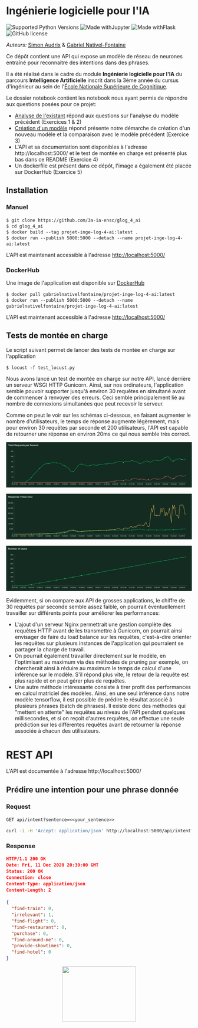 # Ingénierie logicielle pour l'IA

![Supported Python Versions](https://img.shields.io/badge/Python->=3.8-blue.svg?logo=python&logoColor=white) ![Made withJupyter](https://img.shields.io/badge/Jupyter-6.1.5-orange.svg?logo=jupyter&logoColor=white) ![Made withFlask](https://img.shields.io/badge/Flask-1.1.2-red.svg?logo=flask&logoColor=white) ![GitHub license](https://img.shields.io/badge/License-DTFW-green.svg?logo=GitHub%20Sponsors&logoColor=white)    

_Auteurs:_ [Simon Audrix](mailto:saudrix@ensc.fr) & [Gabriel Nativel-Fontaine](mailto:gnativ910e@ensc.fr)

Ce dépôt contient une API qui expose un modèle de réseau de neurones entraîné pour reconnaitre des intentions dans des phrases.

Il a été réalisé dans le cadre du module **Ingénierie logicielle pour l'IA** du parcours **Intelligence Artificielle** inscrit dans la 3ème année du cursus d'ingénieur au sein de l'[École Nationale Supérieure de Cognitique](http://www.ensc.fr).

Le dossier notebook contient les notebook nous ayant permis de répondre aux questions posées pour ce projet:

- [Analyse de l'existant](https://github.com/3a-ia-ensc/glog_4_ai/blob/main/notebooks/html/Analyses%20de%20l'existant.html) répond aux questions sur l'analyse du modèle précédent (Exercices 1 & 2)
- [Création d'un modèle](https://github.com/3a-ia-ensc/glog_4_ai/blob/main/notebooks/html/Création%20d'un%20modèle.html) répond présente notre démarche de création d'un nouveau modèle et la comparaison avec le modèle précédent (Exercice 3)
- L'API et sa documentation sont disponibles à l'adresse http://localhost:5000/ et le test de montée en charge est présenté plus bas dans ce README (Exercice 4)
- Un dockerfile est présent dans ce dépôt, l'image a également été placée sur DockerHub (Exercice 5)

## Installation

### Manuel

```shell
$ git clone https://github.com/3a-ia-ensc/glog_4_ai 
$ cd glog_4_ai 
$ docker build --tag projet-inge-log-4-ai:latest .
$ docker run --publish 5000:5000 --detach --name projet-inge-log-4-ai:latest 
```

L'API est maintenant accessible à l'adresse [http://localhost:5000/]( http://localhost:5000/)

### DockerHub

Une image de l'application est disponible sur [DockerHub](https://hub.docker.com/r/gabrielnativelfontaine/projet-inge-log-4-ai])

```shell
$ docker pull gabrielnativelfontaine/projet-inge-log-4-ai:latest
$ docker run --publish 5000:5000 --detach --name gabrielnativelfontaine/projet-inge-log-4-ai:latest
```

L'API est maintenant accessible à l'adresse [http://localhost:5000/]( http://localhost:5000/)

## Tests de montée en charge

Le script suivant permet de lancer des tests de montée en charge sur l'application

```shell
$ locust -f test_locust.py
```

Nous avons lancé un test de montée en charge sur notre API, lancé derrière un serveur WSGI HTTP Gunicorn. Ainsi, sur nos ordinateurs, l'application semble pouvoir supporter jusqu'à environ 30 requêtes en simultané avant de commencer à renvoyer des erreurs. Ceci semble principalement lié au nombre de connexions simultanées que peut recevoir le serveur.

Comme on peut le voir sur les schémas ci-dessous, en faisant augmenter le nombre d'utilisateurs, le temps de réponse augmente légèrement, mais pour environ 30 requêtes par seconde et 200 utilisateurs, l'API est capable de retourner une réponse en environ 20ms ce qui nous semble très correct.

<p align="center">
   <img src='img/total_req.png' />
</p>

<p align="center">
   <img src='img/response.png' />
</p>

<p align="center">
   <img src='img/nb_users.png' />
</p>

Evidemment, si on compare aux API de grosses applications, le chiffre de 30 requêtes par seconde semble assez faible, on pourrait éventuellement travailler sur différents points pour améliorer les performances:

- L'ajout d'un serveur Nginx permettrait une gestion complète des requêtes HTTP avant de les transmettre à Gunicorn, on pourrait ainsi envisager de faire du load balance sur les requêtes, c'est-à-dire orienter les requêtes sur plusieurs instances de l'application qui pourraient se partager la charge de travail.
- On pourrait également travailler directement sur le modèle, en l'optimisant au maximum via des méthodes de pruning par exemple, on chercherait ainsi à réduire au maximum le temps de calcul d'une inférence sur le modèle. S'il répond plus vite, le retour de la requête est plus rapide et on peut gérer plus de requêtes.
- Une autre méthode intéressante consiste à tirer profit des performances en calcul matriciel des modèles. Ainsi, en une seul inférence dans notre modèle tensorflow, il est possible de prédire le résultat associé à plusieurs phrases (batch de phrases).
  Il existe donc des méthodes qui "mettent en attente" les requêtes au niveau de l'API pendant quelques millisecondes, et si on reçoit d'autres requêtes, on effectue une seule prédiction sur les différentes requêtes avant de retourner la réponse associée à chacun des utilisateurs.

# REST API

L'API est documentée à l'adresse http://localhost:5000/

## Prédire une intention pour une phrase donnée

### Request

`GET api/intent?sentence=<<your_sentence>>`

```bash
curl -i -H 'Accept: application/json' http://localhost:5000/api/intent?sentence=<<your_sentence>>
```

### Response

```json
HTTP/1.1 200 OK
Date: Fri, 11 Dec 2020 20:30:00 GMT
Status: 200 OK
Connection: close
Content-Type: application/json
Content-Length: 2

{
  "find-train": 0,
  "irrelevant": 1,
  "find-flight": 0,
  "find-restaurant": 0,
  "purchase": 0,
  "find-around-me": 0,
  "provide-showtimes": 0,
  "find-hotel": 0
}
```



<p align="center">
    <img src='https://ensc.bordeaux-inp.fr/sites/default/files/upload/page-edito/inp/img/logos/logo.ensc-bxinp.jpg' width=200px height=150px />
</p>